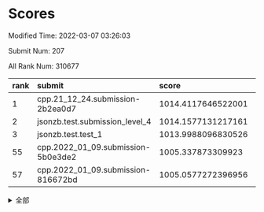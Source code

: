# Scores

Modified Time: 2022-03-07 03:26:03

Submit Num: 207

All Rank Num: 310677

| rank |               submit               |       score        |       sigma        | pk_num |
| :--- | :--------------------------------- | :----------------- | :----------------- | :----- |
| 1    | cpp.21_12_24.submission-2b2ea0d7   | 1014.4117646522001 | 0.820642978640112  | 6002   |
| 2    | jsonzb.test.submission_level_4     | 1014.1577131217161 | 0.8073267435427605 | 6001   |
| 3    | jsonzb.test.test_1                 | 1013.9988096830526 | 0.8567908574814823 | 5999   |
| 55   | cpp.2022_01_09.submission-5b0e3de2 | 1005.337873309923  | 0.7258278103839408 | 6006   |
| 57   | cpp.2022_01_09.submission-816672bd | 1005.0577272396956 | 0.7250426629397185 | 6003   |


<details>
<summary>全部</summary>

| rank |                 submit                 |       score        |       sigma        | pk_num |
| :--- | :------------------------------------- | :----------------- | :----------------- | :----- |
| 1    | cpp.21_12_24.submission-2b2ea0d7       | 1014.4117646522001 | 0.820642978640112  | 6002   |
| 2    | jsonzb.test.submission_level_4         | 1014.1577131217161 | 0.8073267435427605 | 6001   |
| 3    | jsonzb.test.test_1                     | 1013.9988096830526 | 0.8567908574814823 | 5999   |
| 4    | gobigger.level_3.submission_level_3_31 | 1011.4189469229048 | 0.7665418665197757 | 6004   |
| 5    | gobigger.level_3.submission_level_3_46 | 1011.3543789116335 | 0.7572802992534203 | 6002   |
| 6    | gobigger.level_3.submission_level_3_0  | 1011.3384802023055 | 0.7691666159059591 | 5998   |
| 7    | gobigger.level_3.submission_level_3_45 | 1010.9936555669434 | 0.7615037764438389 | 5999   |
| 8    | gobigger.level_3.submission_level_3_34 | 1010.9761502084488 | 0.7543064171182718 | 5998   |
| 9    | gobigger.level_3.submission_level_3_2  | 1010.8525387374514 | 0.747709130469143  | 6005   |
| 10   | gobigger.level_3.submission_level_3_4  | 1010.6229037683478 | 0.7771901231488425 | 6001   |
| 11   | gobigger.level_3.submission_level_3_37 | 1010.6195837554419 | 0.752790169950007  | 6002   |
| 12   | gobigger.level_3.submission_level_3_25 | 1010.5657071435759 | 0.782281373302544  | 6006   |
| 13   | gobigger.level_3.submission_level_3_22 | 1010.5615050507907 | 0.7552491582616855 | 5995   |
| 14   | gobigger.level_3.submission_level_3_14 | 1010.4631865904419 | 0.7492228205841203 | 6005   |
| 15   | gobigger.level_3.submission_level_3_18 | 1010.4331712119641 | 0.7570501716323315 | 6004   |
| 16   | gobigger.level_3.submission_level_3_21 | 1010.4172189695641 | 0.7715508729405773 | 6001   |
| 17   | gobigger.level_3.submission_level_3_43 | 1010.3508790370965 | 0.7666127967119193 | 6003   |
| 18   | gobigger.level_3.submission_level_3_47 | 1010.2254676754673 | 0.7503339726263507 | 6001   |
| 19   | gobigger.level_3.submission_level_3_41 | 1010.1167716556041 | 0.7532127786157974 | 6001   |
| 20   | gobigger.level_3.submission_level_3_9  | 1010.1164529804956 | 0.7748516801936242 | 6003   |
| 21   | gobigger.level_3.submission_level_3_23 | 1010.0011571541485 | 0.7697970788726407 | 6009   |
| 22   | gobigger.level_3.submission_level_3_36 | 1009.9820154551136 | 0.7568334995656582 | 6003   |
| 23   | gobigger.level_3.submission_level_3_48 | 1009.921082970532  | 0.7847232837570473 | 6005   |
| 24   | gobigger.level_3.submission_level_3_1  | 1009.8883074266959 | 0.7460362585755077 | 6003   |
| 25   | gobigger.level_3.submission_level_3_11 | 1009.88287273165   | 0.7501166115427296 | 5999   |
| 26   | gobigger.level_3.submission_level_3_44 | 1009.8387124356773 | 0.7506378523274432 | 5999   |
| 27   | gobigger.level_3.submission_level_3_19 | 1009.7642679462276 | 0.7523352765521437 | 6003   |
| 28   | gobigger.level_3.submission_level_3_49 | 1009.7541570506156 | 0.7395958446560781 | 6009   |
| 29   | gobigger.level_3.submission_level_3_29 | 1009.7369484269876 | 0.7545411561812811 | 6007   |
| 30   | gobigger.level_3.submission_level_3_5  | 1009.5957231144478 | 0.7445972553236989 | 6004   |
| 31   | gobigger.level_3.submission_level_3_26 | 1009.55599966102   | 0.7370011022404618 | 6003   |
| 32   | gobigger.level_3.submission_level_3_10 | 1009.539473849674  | 0.7372578809991251 | 6005   |
| 33   | gobigger.level_3.submission_level_3_20 | 1009.509161756885  | 0.7615777421011485 | 6006   |
| 34   | gobigger.level_3.submission_level_3_38 | 1009.403727015599  | 0.7426941047717315 | 6003   |
| 35   | gobigger.level_3.submission_level_3_27 | 1009.3940565260389 | 0.761106342990502  | 6003   |
| 36   | gobigger.level_3.submission_level_3_15 | 1009.3928536322198 | 0.7536996870658741 | 6008   |
| 37   | gobigger.level_3.submission_level_3_13 | 1009.3908786396626 | 0.7583369023750659 | 6003   |
| 38   | gobigger.level_3.submission_level_3_32 | 1009.3364985211111 | 0.7501414612626839 | 6003   |
| 39   | gobigger.level_3.submission_level_3_28 | 1009.2632087809749 | 0.7733149698932851 | 6004   |
| 40   | gobigger.level_3.submission_level_3_42 | 1009.2124458678653 | 0.7562381621723506 | 6009   |
| 41   | gobigger.level_3.submission_level_3_35 | 1009.1845151440101 | 0.7555383401375466 | 6004   |
| 42   | gobigger.level_3.submission_level_3_16 | 1009.178245644101  | 0.7655265211563039 | 6002   |
| 43   | gobigger.level_3.submission_level_3_7  | 1009.1601463245298 | 0.7506208207492172 | 6005   |
| 44   | gobigger.level_3.submission_level_3_40 | 1009.0259553041185 | 0.7577144338525732 | 6006   |
| 45   | gobigger.level_3.submission_level_3_30 | 1008.8205291963434 | 0.7778209915471436 | 6011   |
| 46   | gobigger.level_3.submission_level_3_8  | 1008.8084111595672 | 0.7321788404633034 | 6004   |
| 47   | gobigger.level_3.submission_level_3_6  | 1008.6605346786827 | 0.7627100136769658 | 6002   |
| 48   | gobigger.level_3.submission_level_3_17 | 1008.6329115266477 | 0.7362644877275561 | 6005   |
| 49   | gobigger.level_3.submission_level_3_39 | 1008.4886849714065 | 0.7663142271709462 | 6007   |
| 50   | gobigger.level_3.submission_level_3_33 | 1008.4025730455442 | 0.7343627456470916 | 5998   |
| 51   | gobigger.level_3.submission_level_3_3  | 1008.2553899806903 | 0.753019094332361  | 5998   |
| 52   | gobigger.level_3.submission_level_3_12 | 1008.0709435095608 | 0.7357089844352325 | 6010   |
| 53   | gobigger.level_3.submission_level_3_24 | 1007.5202754125453 | 0.7380413563989725 | 6005   |
| 54   | gobigger.level_1.submission_level_1_36 | 1005.833368235205  | 0.7374157226576206 | 6005   |
| 55   | cpp.2022_01_09.submission-5b0e3de2     | 1005.337873309923  | 0.7258278103839408 | 6006   |
| 56   | gobigger.level_1.submission_level_1_12 | 1005.0717014087201 | 0.7225904488152387 | 6001   |
| 57   | cpp.2022_01_09.submission-816672bd     | 1005.0577272396956 | 0.7250426629397185 | 6003   |
| 58   | gobigger.level_1.submission_level_1_10 | 1004.873800914952  | 0.7167075393263578 | 6008   |
| 59   | gobigger.level_1.submission_level_1_39 | 1004.8682433355405 | 0.7128117935506472 | 6006   |
| 60   | gobigger.level_1.submission_level_1_9  | 1004.4135571802345 | 0.7132377722514454 | 6002   |
| 61   | gobigger.level_1.submission_level_1_4  | 1004.1289245221208 | 0.7191223759908184 | 6001   |
| 62   | gobigger.level_1.submission_level_1_49 | 1004.1111049654695 | 0.7195681731123427 | 6003   |
| 63   | gobigger.level_1.submission_level_1_22 | 1004.0111022351958 | 0.7109750614301896 | 6000   |
| 64   | gobigger.level_1.submission_level_1_48 | 1003.9413934961962 | 0.7265980266180102 | 6001   |
| 65   | gobigger.level_1.submission_level_1_34 | 1003.9259791266496 | 0.7178034535653607 | 6004   |
| 66   | gobigger.level_1.submission_level_1_42 | 1003.9208270881653 | 0.71474247147862   | 6010   |
| 67   | gobigger.level_1.submission_level_1_24 | 1003.8376475127582 | 0.7155341832674709 | 6007   |
| 68   | gobigger.level_1.submission_level_1_46 | 1003.8132787500264 | 0.7134006227515551 | 6000   |
| 69   | gobigger.level_1.submission_level_1_3  | 1003.7563767789508 | 0.7254551111848024 | 6004   |
| 70   | gobigger.level_1.submission_level_1_0  | 1003.7166648161539 | 0.723928054615905  | 6005   |
| 71   | gobigger.level_1.submission_level_1_28 | 1003.6929969304322 | 0.7157685567258258 | 6003   |
| 72   | gobigger.level_1.submission_level_1_38 | 1003.68450252675   | 0.7183789401349181 | 6003   |
| 73   | gobigger.level_1.submission_level_1_18 | 1003.6701812144415 | 0.7162751632340225 | 6004   |
| 74   | gobigger.level_1.submission_level_1_32 | 1003.5698975874742 | 0.7209132807718016 | 6004   |
| 75   | gobigger.level_1.submission_level_1_2  | 1003.539342867595  | 0.7178997504011695 | 6005   |
| 76   | gobigger.level_1.submission_level_1_23 | 1003.5238009605172 | 0.712826533106196  | 6003   |
| 77   | gobigger.level_1.submission_level_1_1  | 1003.446618572947  | 0.7147719608024916 | 6007   |
| 78   | gobigger.level_1.submission_level_1_41 | 1003.388704749742  | 0.7273545399636449 | 6002   |
| 79   | gobigger.level_1.submission_level_1_13 | 1003.3033243999116 | 0.7196175681392056 | 6002   |
| 80   | gobigger.level_1.submission_level_1_37 | 1003.2933844508223 | 0.719402587885608  | 6003   |
| 81   | gobigger.level_1.submission_level_1_31 | 1003.2330653726603 | 0.7157171715569363 | 6001   |
| 82   | gobigger.level_1.submission_level_1_25 | 1003.2141069328082 | 0.7133148092570593 | 6006   |
| 83   | gobigger.level_1.submission_level_1_20 | 1003.2077989757214 | 0.7082270537830878 | 6001   |
| 84   | gobigger.level_1.submission_level_1_44 | 1003.2021324471187 | 0.7190129754120181 | 6002   |
| 85   | gobigger.level_1.submission_level_1_47 | 1003.1667904906084 | 0.7113076056384287 | 6002   |
| 86   | gobigger.level_1.submission_level_1_14 | 1003.1153494553217 | 0.7114923878481337 | 6007   |
| 87   | gobigger.level_1.submission_level_1_7  | 1003.0824526593613 | 0.7197249484381957 | 6005   |
| 88   | gobigger.level_1.submission_level_1_45 | 1002.9963073492946 | 0.7090971070849593 | 5999   |
| 89   | gobigger.level_1.submission_level_1_5  | 1002.9226399936952 | 0.7156899894087009 | 6007   |
| 90   | gobigger.level_1.submission_level_1_16 | 1002.9100335209768 | 0.7157398294342165 | 6006   |
| 91   | gobigger.level_1.submission_level_1_29 | 1002.9086553373253 | 0.7038242446289608 | 6004   |
| 92   | gobigger.level_1.submission_level_1_15 | 1002.8799013281379 | 0.7051225951201782 | 6003   |
| 93   | gobigger.level_1.submission_level_1_43 | 1002.8117073803968 | 0.7119936027904366 | 6000   |
| 94   | gobigger.level_1.submission_level_1_40 | 1002.7700747741183 | 0.7145495600398325 | 6005   |
| 95   | gobigger.level_1.submission_level_1_30 | 1002.7639598518433 | 0.7114881526085551 | 6004   |
| 96   | gobigger.level_1.submission_level_1_35 | 1002.7435527035858 | 0.7257457412193314 | 6002   |
| 97   | gobigger.level_1.submission_level_1_21 | 1002.7240873405407 | 0.7157827197632525 | 6003   |
| 98   | gobigger.level_1.submission_level_1_27 | 1002.6392614621959 | 0.7069016146813437 | 6003   |
| 99   | gobigger.level_1.submission_level_1_19 | 1002.5711420115035 | 0.7101056289317567 | 6005   |
| 100  | gobigger.level_1.submission_level_1_6  | 1002.2878906748466 | 0.7173778126312949 | 6006   |
| 101  | gobigger.level_1.submission_level_1_33 | 1002.2730307954529 | 0.7108124002098206 | 6008   |
| 102  | gobigger.level_1.submission_level_1_8  | 1001.8705361599885 | 0.7101215089441868 | 6005   |
| 103  | gobigger.level_1.submission_level_1_11 | 1001.761441208933  | 0.7131151054614723 | 5999   |
| 104  | gobigger.level_1.submission_level_1_26 | 1001.5248087331928 | 0.720499129426492  | 6002   |
| 105  | gobigger.level_1.submission_level_1_17 | 1001.3230137134076 | 0.7022248826479276 | 6005   |
| 106  | gobigger.random.submission_random_25   | 997.2637145540587  | 0.7103876135067486 | 6007   |
| 107  | gobigger.random.submission_random_42   | 997.252245068181   | 0.6992163569381955 | 6006   |
| 108  | gobigger.random.submission_random_38   | 997.1412598017032  | 0.715555555451002  | 6006   |
| 109  | gobigger.random.submission_random_13   | 997.0859481700293  | 0.6961652443389146 | 5992   |
| 110  | gobigger.random.submission_random_44   | 996.7431567953302  | 0.6988539196794044 | 6002   |
| 111  | gobigger.random.submission_random_15   | 996.6712533861973  | 0.7059433594632406 | 6001   |
| 112  | gobigger.random.submission_random_24   | 996.6151783920006  | 0.6934976620396452 | 6006   |
| 113  | gobigger.random.submission_random_43   | 996.5936663534761  | 0.7064364779878113 | 6002   |
| 114  | gobigger.random.submission_random_40   | 996.5626767527259  | 0.7104278639680625 | 6000   |
| 115  | gobigger.random.submission_random_36   | 996.5517309812515  | 0.7137733490934913 | 6004   |
| 116  | gobigger.random.submission_random_1    | 996.4690346175337  | 0.6994019165112938 | 6005   |
| 117  | gobigger.random.submission_random_37   | 996.4501981699531  | 0.7081564568350219 | 6001   |
| 118  | gobigger.random.submission_random_26   | 996.3800207426162  | 0.6989199079962082 | 6006   |
| 119  | gobigger.random.submission_random_6    | 996.3529707254536  | 0.6975756695574288 | 6003   |
| 120  | gobigger.random.submission_random_10   | 996.2997299149528  | 0.7198983794351128 | 6001   |
| 121  | gobigger.random.submission_random_28   | 996.2810478950989  | 0.7099477926380017 | 6005   |
| 122  | gobigger.random.submission_random_32   | 996.2767032618003  | 0.7046429528794451 | 6007   |
| 123  | gobigger.random.submission_random_39   | 996.2209105312354  | 0.7237919105297007 | 6002   |
| 124  | gobigger.random.submission_random_8    | 996.0173895337757  | 0.7141021228699351 | 6006   |
| 125  | gobigger.random.submission_random_22   | 996.005727927097   | 0.7141008513592496 | 6002   |
| 126  | gobigger.random.submission_random_35   | 995.9943056534842  | 0.7029762701768524 | 6005   |
| 127  | gobigger.random.submission_random_11   | 995.9859324044413  | 0.7203145000654134 | 5999   |
| 128  | gobigger.random.submission_random_9    | 995.9759753122161  | 0.7139206378125961 | 6000   |
| 129  | gobigger.random.submission_random_29   | 995.966749889777   | 0.7188188373305648 | 6003   |
| 130  | gobigger.random.submission_random_19   | 995.9606375447883  | 0.7057533745913972 | 6007   |
| 131  | gobigger.random.submission_random_4    | 995.9027525512402  | 0.7051445846072033 | 6003   |
| 132  | gobigger.random.submission_random_49   | 995.8543836829882  | 0.7078100592933267 | 6004   |
| 133  | gobigger.random.submission_random_33   | 995.8273929538874  | 0.706491303247949  | 6002   |
| 134  | gobigger.random.submission_random_45   | 995.8246872141143  | 0.7137496676499683 | 5998   |
| 135  | gobigger.random.submission_random_3    | 995.8237367678306  | 0.7117115166449202 | 6008   |
| 136  | gobigger.random.submission_random_41   | 995.7977295880424  | 0.7217006326068506 | 6004   |
| 137  | gobigger.random.submission_random_16   | 995.7181829987998  | 0.7066316273744049 | 6006   |
| 138  | gobigger.random.submission_random_27   | 995.708583066117   | 0.7263795620880441 | 6006   |
| 139  | gobigger.random.submission_random_21   | 995.6272202376508  | 0.7097255276260703 | 6002   |
| 140  | gobigger.random.submission_random_18   | 995.6216776287127  | 0.704820703093966  | 6005   |
| 141  | gobigger.random.submission_random_5    | 995.5978882339488  | 0.7143923194777891 | 6007   |
| 142  | gobigger.random.submission_random_7    | 995.4932834519922  | 0.7107671045800499 | 6006   |
| 143  | gobigger.random.submission_random_31   | 995.4508229737958  | 0.7128884222734422 | 6004   |
| 144  | gobigger.random.submission_random_46   | 995.4497316545425  | 0.7141677649103193 | 6000   |
| 145  | gobigger.random.submission_random_48   | 995.4431907443715  | 0.7095041405593618 | 6000   |
| 146  | gobigger.random.submission_random_2    | 995.4222489973746  | 0.7159699891987943 | 6007   |
| 147  | gobigger.random.submission_random_23   | 995.4051719275209  | 0.7128799412530776 | 6007   |
| 148  | gobigger.random.submission_random_34   | 995.3303278318027  | 0.7121063764661789 | 6003   |
| 149  | gobigger.random.submission_random_0    | 995.3258210474786  | 0.7155469696735077 | 6007   |
| 150  | gobigger.random.submission_random_20   | 995.2210222743415  | 0.7177402986314946 | 6009   |
| 151  | gobigger.random.submission_random_14   | 995.0937453287668  | 0.7215704816197884 | 6003   |
| 152  | gobigger.random.submission_random_17   | 994.9857350019254  | 0.7073994670889696 | 6005   |
| 153  | gobigger.random.submission_random_30   | 994.9569802498014  | 0.7265803580206619 | 6005   |
| 154  | gobigger.random.submission_random_12   | 994.8127988075076  | 0.6992984221605826 | 5999   |
| 155  | gobigger.level_2.submission_level_2_22 | 994.5382208619551  | 0.7295414680345208 | 6003   |
| 156  | gobigger.random.submission_random_47   | 994.3779882516794  | 0.7224240331997084 | 6003   |
| 157  | gobigger.level_2.submission_level_2_25 | 993.9140084364117  | 0.7317330422896987 | 6006   |
| 158  | gobigger.level_2.submission_level_2_14 | 993.9032839917365  | 0.7267894332740943 | 6006   |
| 159  | gobigger.level_2.submission_level_2_44 | 993.7970024130284  | 0.7351046878121205 | 6003   |
| 160  | gobigger.level_2.submission_level_2_19 | 993.6082289497663  | 0.7308105835967198 | 6008   |
| 161  | gobigger.level_2.submission_level_2_23 | 993.5958858640201  | 0.7392749552254393 | 6001   |
| 162  | gobigger.level_2.submission_level_2_39 | 993.4520813576991  | 0.7418076429574018 | 6001   |
| 163  | gobigger.level_2.submission_level_2_9  | 993.4066639818683  | 0.7428697014692878 | 6009   |
| 164  | gobigger.level_2.submission_level_2_13 | 993.3116558619791  | 0.7289894053785893 | 6011   |
| 165  | gobigger.level_2.submission_level_2_34 | 993.3072341352789  | 0.7312666256265947 | 6004   |
| 166  | gobigger.level_2.submission_level_2_41 | 993.2757264188361  | 0.721027835043629  | 6010   |
| 167  | gobigger.level_2.submission_level_2_47 | 993.1837915295869  | 0.7363620830298157 | 6001   |
| 168  | gobigger.level_2.submission_level_2_15 | 993.1770623342366  | 0.730067978706846  | 6006   |
| 169  | gobigger.level_2.submission_level_2_6  | 993.0289937377469  | 0.7202377991666552 | 6002   |
| 170  | gobigger.level_2.submission_level_2_24 | 993.0032837941632  | 0.7413266790218196 | 6003   |
| 171  | gobigger.level_2.submission_level_2_3  | 992.9445294769341  | 0.7321137829687692 | 6001   |
| 172  | gobigger.level_2.submission_level_2_10 | 992.9299513997406  | 0.7425093465840285 | 6002   |
| 173  | gobigger.level_2.submission_level_2_30 | 992.8088141662065  | 0.7402056764871858 | 6001   |
| 174  | gobigger.level_2.submission_level_2_20 | 992.6937428924762  | 0.7567441878009219 | 6003   |
| 175  | gobigger.level_2.submission_level_2_32 | 992.6594557689778  | 0.7421555519015057 | 6002   |
| 176  | gobigger.level_2.submission_level_2_21 | 992.4752210705659  | 0.7393453975308032 | 6002   |
| 177  | gobigger.level_2.submission_level_2_11 | 992.4036807980276  | 0.7482415108677489 | 6001   |
| 178  | gobigger.level_2.submission_level_2_46 | 992.3233821254958  | 0.725069064229469  | 6001   |
| 179  | gobigger.level_2.submission_level_2_16 | 992.2611793690619  | 0.7461557597726453 | 6003   |
| 180  | gobigger.level_2.submission_level_2_49 | 992.1790928947389  | 0.7337831436000618 | 6005   |
| 181  | gobigger.level_2.submission_level_2_18 | 992.0929201870356  | 0.7626445363766379 | 6000   |
| 182  | gobigger.level_2.submission_level_2_7  | 991.9789388550112  | 0.7523718717078494 | 6002   |
| 183  | gobigger.level_2.submission_level_2_40 | 991.9527774642655  | 0.7561550678087257 | 6006   |
| 184  | gobigger.level_2.submission_level_2_12 | 991.9171853606024  | 0.735771015519358  | 6001   |
| 185  | gobigger.level_2.submission_level_2_2  | 991.8846023451404  | 0.7526903723965478 | 6008   |
| 186  | gobigger.level_2.submission_level_2_48 | 991.8817848345626  | 0.7427225951790845 | 6001   |
| 187  | gobigger.level_2.submission_level_2_1  | 991.8758323293424  | 0.7569679717749309 | 6004   |
| 188  | gobigger.level_2.submission_level_2_4  | 991.773639915624   | 0.7346793381916439 | 6002   |
| 189  | gobigger.level_2.submission_level_2_33 | 991.7235993532023  | 0.7421931116374855 | 6004   |
| 190  | gobigger.level_2.submission_level_2_0  | 991.6554248216194  | 0.7560895893025531 | 6006   |
| 191  | gobigger.level_2.submission_level_2_8  | 991.6533593015952  | 0.7476551247463323 | 5998   |
| 192  | gobigger.level_2.submission_level_2_37 | 991.6104406776091  | 0.7384564948394192 | 5999   |
| 193  | gobigger.level_2.submission_level_2_27 | 991.551730475105   | 0.7306900922812164 | 6000   |
| 194  | gobigger.level_2.submission_level_2_26 | 991.4160931022105  | 0.7450501125615446 | 6007   |
| 195  | gobigger.level_2.submission_level_2_43 | 991.3242171261658  | 0.7613113653182545 | 6000   |
| 196  | gobigger.level_2.submission_level_2_45 | 991.3206416361518  | 0.7517913018161063 | 6005   |
| 197  | gobigger.level_2.submission_level_2_31 | 991.2098556454636  | 0.7491923658957947 | 5997   |
| 198  | gobigger.level_2.submission_level_2_36 | 990.9346463702827  | 0.7533260331507908 | 6001   |
| 199  | gobigger.level_2.submission_level_2_38 | 990.9302530591599  | 0.7680925997764134 | 5997   |
| 200  | gobigger.level_2.submission_level_2_42 | 990.9181505944921  | 0.7708407438025606 | 6006   |
| 201  | gobigger.level_2.submission_level_2_28 | 990.9023093010129  | 0.7654859067632334 | 6003   |
| 202  | gobigger.level_2.submission_level_2_29 | 990.8842864519845  | 0.7598917229846093 | 6000   |
| 203  | gobigger.level_2.submission_level_2_5  | 990.6100813564941  | 0.762013408869193  | 6006   |
| 204  | gobigger.level_2.submission_level_2_35 | 990.5335156857712  | 0.7592539059088572 | 6005   |
| 205  | gobigger.level_2.submission_level_2_17 | 990.1823518639278  | 0.7640932275737625 | 6002   |
| 206  | gobigger.none.submission_none_1        | 978.9390598346441  | 1.2840073534877094 | 6006   |
| 207  | gobigger.none.submission_none_0        | 975.8592055931229  | 1.5136510753343901 | 6002   |

</details>